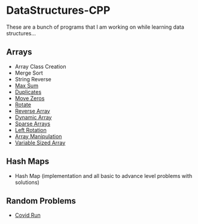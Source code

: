 # DataStructures-CPP
These are a bunch of programs that I am working on while learning data structures...

## Arrays
- Array Class Creation
- Merge Sort
- String Reverse
- [Max Sum](https://leetcode.com/problems/maximum-subarray/description/)
- [Duplicates](https://leetcode.com/problems/contains-duplicate/description/)
- [Move Zeros](https://leetcode.com/problems/move-zeroes/description/)
- [Rotate](https://leetcode.com/problems/rotate-array/description/)
- [Reverse Array](https://www.hackerrank.com/challenges/arrays-ds/problem)
- [Dynamic Array](https://www.hackerrank.com/challenges/dynamic-array/problem)
- [Sparse Arrays](https://www.hackerrank.com/challenges/sparse-arrays/problem)
- [Left Rotation](https://www.hackerrank.com/challenges/array-left-rotation/problem)
- [Array Manipulation](https://www.hackerrank.com/challenges/crush/problem)
- [Variable Sized Array](https://www.hackerrank.com/challenges/variable-sized-arrays/problem)

## Hash Maps
- Hash Map (implementation and all basic to advance level problems with solutions)

## Random Problems
- [Covid Run](https://www.codechef.com/OCT20B/problems/CVDRUN)

